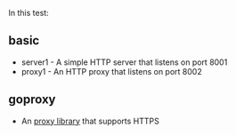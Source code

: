 In this test:

## basic
- server1 - A simple HTTP server that listens on port 8001
- proxy1 - An HTTP proxy that listens on port 8002

## goproxy
- An [proxy library](https://github.com/elazarl/goproxy) that supports HTTPS
